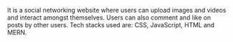 It is a social networking website where users can upload images and videos and interact amongst themselves. Users can also comment and like on posts by other users.
Tech stacks used are: CSS, JavaScript, HTML and MERN.
